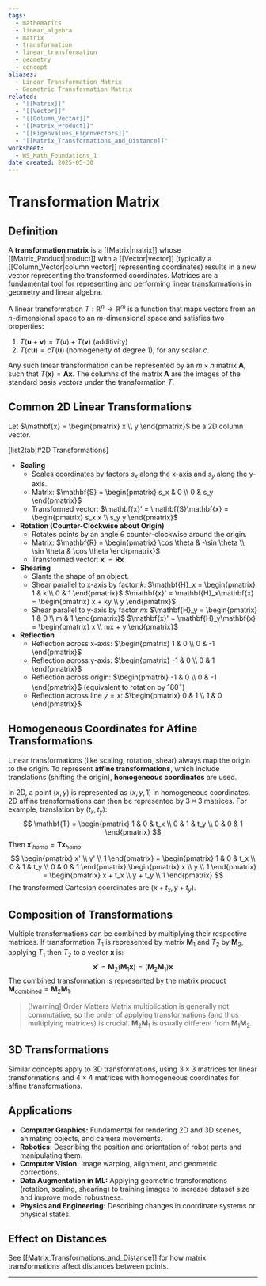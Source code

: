 ```yaml
---
tags:
  - mathematics
  - linear_algebra
  - matrix
  - transformation
  - linear_transformation
  - geometry
  - concept
aliases:
  - Linear Transformation Matrix
  - Geometric Transformation Matrix
related:
  - "[[Matrix]]"
  - "[[Vector]]"
  - "[[Column_Vector]]"
  - "[[Matrix_Product]]"
  - "[[Eigenvalues_Eigenvectors]]"
  - "[[Matrix_Transformations_and_Distance]]"
worksheet:
  - WS_Math_Foundations_1
date_created: 2025-05-30
---
```

# Transformation Matrix

## Definition
A **transformation matrix** is a [[Matrix|matrix]] whose [[Matrix_Product|product]] with a [[Vector|vector]] (typically a [[Column_Vector|column vector]] representing coordinates) results in a new vector representing the transformed coordinates. Matrices are a fundamental tool for representing and performing linear transformations in geometry and linear algebra.

A linear transformation $T: \mathbb{R}^n \to \mathbb{R}^m$ is a function that maps vectors from an $n$-dimensional space to an $m$-dimensional space and satisfies two properties:
1.  $T(\mathbf{u} + \mathbf{v}) = T(\mathbf{u}) + T(\mathbf{v})$ (additivity)
2.  $T(c\mathbf{u}) = cT(\mathbf{u})$ (homogeneity of degree 1), for any scalar $c$.

Any such linear transformation can be represented by an $m \times n$ matrix $\mathbf{A}$, such that $T(\mathbf{x}) = \mathbf{A}\mathbf{x}$. The columns of the matrix $\mathbf{A}$ are the images of the standard basis vectors under the transformation $T$.

## Common 2D Linear Transformations
Let $\mathbf{x} = \begin{pmatrix} x \\ y \end{pmatrix}$ be a 2D column vector.

[list2tab|#2D Transformations]
- **Scaling**
    - Scales coordinates by factors $s_x$ along the x-axis and $s_y$ along the y-axis.
    - Matrix: $\mathbf{S} = \begin{pmatrix} s_x & 0 \\ 0 & s_y \end{pmatrix}$
    - Transformed vector: $\mathbf{x}' = \mathbf{S}\mathbf{x} = \begin{pmatrix} s_x x \\ s_y y \end{pmatrix}$
- **Rotation (Counter-Clockwise about Origin)**
    - Rotates points by an angle $\theta$ counter-clockwise around the origin.
    - Matrix: $\mathbf{R} = \begin{pmatrix} \cos \theta & -\sin \theta \\ \sin \theta & \cos \theta \end{pmatrix}$
    - Transformed vector: $\mathbf{x}' = \mathbf{R}\mathbf{x}$
- **Shearing**
    - Slants the shape of an object.
    - Shear parallel to x-axis by factor $k$: $\mathbf{H}_x = \begin{pmatrix} 1 & k \\ 0 & 1 \end{pmatrix}$
      $\mathbf{x}' = \mathbf{H}_x\mathbf{x} = \begin{pmatrix} x + ky \\ y \end{pmatrix}$
    - Shear parallel to y-axis by factor $m$: $\mathbf{H}_y = \begin{pmatrix} 1 & 0 \\ m & 1 \end{pmatrix}$
      $\mathbf{x}' = \mathbf{H}_y\mathbf{x} = \begin{pmatrix} x \\ mx + y \end{pmatrix}$
- **Reflection**
    - Reflection across x-axis: $\begin{pmatrix} 1 & 0 \\ 0 & -1 \end{pmatrix}$
    - Reflection across y-axis: $\begin{pmatrix} -1 & 0 \\ 0 & 1 \end{pmatrix}$
    - Reflection across origin: $\begin{pmatrix} -1 & 0 \\ 0 & -1 \end{pmatrix}$ (equivalent to rotation by $180^\circ$)
    - Reflection across line $y=x$: $\begin{pmatrix} 0 & 1 \\ 1 & 0 \end{pmatrix}$

## Homogeneous Coordinates for Affine Transformations
Linear transformations (like scaling, rotation, shear) always map the origin to the origin. To represent **affine transformations**, which include translations (shifting the origin), **homogeneous coordinates** are used.

In 2D, a point $(x, y)$ is represented as $(x, y, 1)$ in homogeneous coordinates. 2D affine transformations can then be represented by $3 \times 3$ matrices.
For example, translation by $(t_x, t_y)$:
$$ \mathbf{T} = \begin{pmatrix} 1 & 0 & t_x \\ 0 & 1 & t_y \\ 0 & 0 & 1 \end{pmatrix} $$
Then $\mathbf{x}'_{homo} = \mathbf{T}\mathbf{x}_{homo}$:
$$ \begin{pmatrix} x' \\ y' \\ 1 \end{pmatrix} = \begin{pmatrix} 1 & 0 & t_x \\ 0 & 1 & t_y \\ 0 & 0 & 1 \end{pmatrix} \begin{pmatrix} x \\ y \\ 1 \end{pmatrix} = \begin{pmatrix} x + t_x \\ y + t_y \\ 1 \end{pmatrix} $$
The transformed Cartesian coordinates are $(x+t_x, y+t_y)$.

## Composition of Transformations
Multiple transformations can be combined by multiplying their respective matrices. If transformation $T_1$ is represented by matrix $\mathbf{M}_1$ and $T_2$ by $\mathbf{M}_2$, applying $T_1$ then $T_2$ to a vector $\mathbf{x}$ is:
$$ \mathbf{x}' = \mathbf{M}_2 (\mathbf{M}_1 \mathbf{x}) = (\mathbf{M}_2 \mathbf{M}_1) \mathbf{x} $$
The combined transformation is represented by the matrix product $\mathbf{M}_{\text{combined}} = \mathbf{M}_2 \mathbf{M}_1$.
>[!warning] Order Matters
>Matrix multiplication is generally not commutative, so the order of applying transformations (and thus multiplying matrices) is crucial. $\mathbf{M}_2 \mathbf{M}_1$ is usually different from $\mathbf{M}_1 \mathbf{M}_2$.

## 3D Transformations
Similar concepts apply to 3D transformations, using $3 \times 3$ matrices for linear transformations and $4 \times 4$ matrices with homogeneous coordinates for affine transformations.

## Applications
- **Computer Graphics:** Fundamental for rendering 2D and 3D scenes, animating objects, and camera movements.
- **Robotics:** Describing the position and orientation of robot parts and manipulating them.
- **Computer Vision:** Image warping, alignment, and geometric corrections.
- **Data Augmentation in ML:** Applying geometric transformations (rotation, scaling, shearing) to training images to increase dataset size and improve model robustness.
- **Physics and Engineering:** Describing changes in coordinate systems or physical states.

## Effect on Distances
See [[Matrix_Transformations_and_Distance]] for how matrix transformations affect distances between points.

---